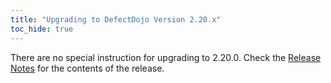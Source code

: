 ```yaml
---
title: "Upgrading to DefectDojo Version 2.20.x"
toc_hide: true
---
```

There are no special instruction for upgrading to 2.20.0. Check the [Release Notes](https://github.com/DefectDojo/django-DefectDojo/releases/tag/2.20.0) for the contents of the release.
